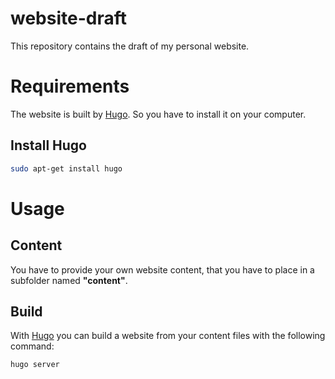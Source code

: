 website-draft
===========

This repository contains the draft of my personal website.

# Requirements

The website is built by [Hugo](https://gohugo.io/). So you have to install it on your computer.

## Install Hugo

```bash
sudo apt-get install hugo
```

# Usage

## Content
You have to provide your own website content, that you have to place in a subfolder named **"content"**.

## Build
With  [Hugo](https://gohugo.io/) you can build a website from your content files with the following command:
```bash
hugo server
```
